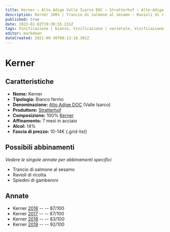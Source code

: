 ```yaml
---
title: Kerner – Alto Adige Valle Isarco DOC – Stratterhof – Alto-Adige (IT) – 10-14€ – 2★-5★
description: Kerner 100% | Trancio di salmone al sesamo – Ravioli di ricotta – Spiedini di gamberoni
published: true
date: 2022-02-02T19:39:55.231Z
tags: Vinificazione | bianco, Vinificazione | varietale, Vinificazione | fermo, Regione | Alto-Adige (IT), kerner, trancio di salmone al sesamo, ravioli di ricotta, spiedini di gamberoni, valutazioni | 5 stelle, prezzi | 10-14€
editor: markdown
dateCreated: 2021-09-30T08:13:18.301Z
---
```


# Kerner

## Caratteristiche
- **Nome:** Kerner
- **Tipologia:** Bianco fermo 
- **Denominazione:** [Alto Adige DOC](/denominazioni/Italia/Alto-Adige/DOC/Alto-Adige) (Valle Isarco)
- **Produttore:** [Stratterhof](/produttori/Italia/Alto-Adige/Stratterhof) 
- **Composizione:** 100% [Kerner](/vitigni/Germania/kerner)
- **Affinamento:** 7 mesi in acciaio
- **Alcol:** 14%
- **Fascia di prezzo:** 10-14€
{.grid-list}




## Possibili abbinamenti
*Vedere le singole annate per abbinamenti specifici*

- Trancio di salmone al sesamo
- Ravioli di ricotta
- Spiedini di gamberoni

## Annate
- Kerner [2016](/vini/Italia/Alto-Adige/Stratterhof/Kerner/2016) -- <span class="star-3"></span> -- 87/100
- Kerner [2017](/vini/Italia/Alto-Adige/Stratterhof/Kerner/2017) -- <span class="star-3"></span> -- 87/100 
- Kerner [2018](/vini/Italia/Alto-Adige/Stratterhof/Kerner/2018) -- <span class="star-2"></span> -- 83/100
- Kerner [2019](/vini/Italia/Alto-Adige/Stratterhof/Kerner/2019) -- <span class="star-5"></span> -- 92/100 
 